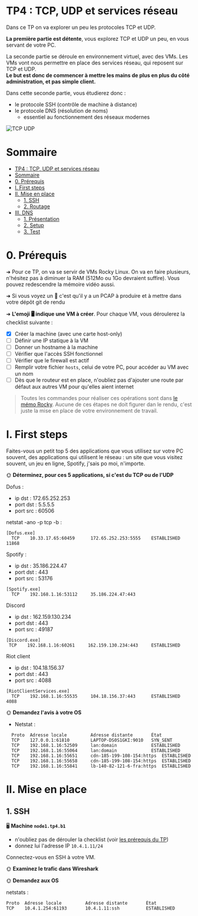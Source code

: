 # TP4 : TCP, UDP et services réseau


Dans ce TP on va explorer un peu les protocoles TCP et UDP. 

**La première partie est détente**, vous explorez TCP et UDP un peu, en vous servant de votre PC.

La seconde partie se déroule en environnement virtuel, avec des VMs. Les VMs vont nous permettre en place des services réseau, qui reposent sur TCP et UDP.  
**Le but est donc de commencer à mettre les mains de plus en plus du côté administration, et pas simple client.**

Dans cette seconde partie, vous étudierez donc :

- le protocole SSH (contrôle de machine à distance)
- le protocole DNS (résolution de noms)
  - essentiel au fonctionnement des réseaux modernes

![TCP UDP](./pics/tcp_udp.jpg)

# Sommaire

- [TP4 : TCP, UDP et services réseau](#tp4--tcp-udp-et-services-réseau)
- [Sommaire](#sommaire)
- [0. Prérequis](#0-prérequis)
- [I. First steps](#i-first-steps)
- [II. Mise en place](#ii-mise-en-place)
  - [1. SSH](#1-ssh)
  - [2. Routage](#2-routage)
- [III. DNS](#iii-dns)
  - [1. Présentation](#1-présentation)
  - [2. Setup](#2-setup)
  - [3. Test](#3-test)

# 0. Prérequis

➜ Pour ce TP, on va se servir de VMs Rocky Linux. On va en faire plusieurs, n'hésitez pas à diminuer la RAM (512Mo ou 1Go devraient suffire). Vous pouvez redescendre la mémoire vidéo aussi.  

➜ Si vous voyez un 🦈 c'est qu'il y a un PCAP à produire et à mettre dans votre dépôt git de rendu

➜ **L'emoji 🖥️ indique une VM à créer**. Pour chaque VM, vous déroulerez la checklist suivante :

- [x] Créer la machine (avec une carte host-only)
- [ ] Définir une IP statique à la VM
- [ ] Donner un hostname à la machine
- [ ] Vérifier que l'accès SSH fonctionnel
- [ ] Vérifier que le firewall est actif
- [ ] Remplir votre fichier `hosts`, celui de votre PC, pour accéder au VM avec un nom
- [ ] Dès que le routeur est en place, n'oubliez pas d'ajouter une route par défaut aux autres VM pour qu'elles aient internet

> Toutes les commandes pour réaliser ces opérations sont dans [le mémo Rocky](../../cours/memo/rocky_network.md). Aucune de ces étapes ne doit figurer dan le rendu, c'est juste la mise en place de votre environnement de travail.

# I. First steps

Faites-vous un petit top 5 des applications que vous utilisez sur votre PC souvent, des applications qui utilisent le réseau : un site que vous visitez souvent, un jeu en ligne, Spotify, j'sais po moi, n'importe.

🌞 **Déterminez, pour ces 5 applications, si c'est du TCP ou de l'UDP**

Dofus : 
- ip dst :  172.65.252.253 
- port dst :  5.5.5.5
- port src : 60506 

netstat -ano -p tcp -b : 
```
[Dofus.exe]
  TCP    10.33.17.65:60459      172.65.252.253:5555    ESTABLISHED     11868
```
Spotify : 
- ip dst : 35.186.224.47
- port dst : 443
-  port src : 53176

```
[Spotify.exe]
  TCP    192.168.1.16:53112     35.186.224.47:443
```

Discord
- ip dst :  162.159.130.234
- port dst : 443
- port src : 49187



```
[Discord.exe]
 TCP    192.168.1.16:60261     162.159.130.234:443     ESTABLISHED     
```

Riot client 
- ip dst : 104.18.156.37
- port dst : 443
- port src : 4088

```
[RiotClientServices.exe]
  TCP    192.168.1.16:55535     104.18.156.37:443      ESTABLISHED     4088
```
🌞 **Demandez l'avis à votre OS**
- Netstat :
```
  Proto  Adresse locale         Adresse distante       État
  TCP    127.0.0.1:61810        LAPTOP-DS0S1GKI:9010   SYN_SENT
  TCP    192.168.1.16:52509     lan:domain             ESTABLISHED
  TCP    192.168.1.16:55064     lan:domain             ESTABLISHED
  TCP    192.168.1.16:55651     cdn-185-199-108-154:https  ESTABLISHED
  TCP    192.168.1.16:55658     cdn-185-199-108-154:https  ESTABLISHED
  TCP    192.168.1.16:55841     lb-140-82-121-6-fra:https  ESTABLISHED
```
# II. Mise en place

## 1. SSH

🖥️ **Machine `node1.tp4.b1`**

- n'oubliez pas de dérouler la checklist (voir [les prérequis du TP](#0-prérequis))
- donnez lui l'adresse IP `10.4.1.11/24`

Connectez-vous en SSH à votre VM.

🌞 **Examinez le trafic dans Wireshark**


🌞 **Demandez aux OS**

netstats : 
  ```
Proto  Adresse locale         Adresse distante       État
  TCP    10.4.1.254:61193       10.4.1.11:ssh          ESTABLISHED
```

